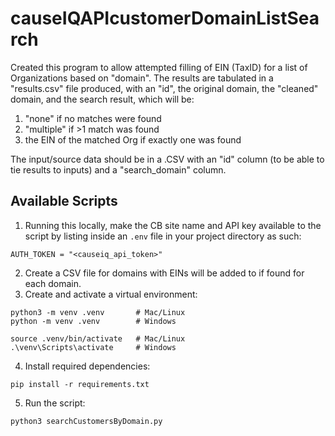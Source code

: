 # causeIQAPIcustomerDomainListSearch
Created this program to allow attempted filling of EIN (TaxID) for a list of Organizations based on "domain".  The results are tabulated in a "results.csv" file produced, with an "id", the original domain, the "cleaned" domain, and the search result, which will be:
1. "none" if no matches were found
2. "multiple" if >1 match was found
3. the EIN of the matched Org if exactly one was found

The input/source data should be in a .CSV with an "id" column (to be able to tie results to inputs) and a "search_domain" column.

## Available Scripts
1. Running this locally, make the CB site name and API key available to the script by listing inside an `.env` file in your project directory as such:
```
AUTH_TOKEN = "<causeiq_api_token>"
```
2. Create a CSV file for domains with EINs will be added to if found for each domain.
3. Create and activate a virtual environment:
```
python3 -m venv .venv       # Mac/Linux
python -m venv .venv        # Windows

source .venv/bin/activate   # Mac/Linux
.\venv\Scripts\activate     # Windows
```
4. Install required dependencies:
```
pip install -r requirements.txt
```
5. Run the script:
```
python3 searchCustomersByDomain.py
```
